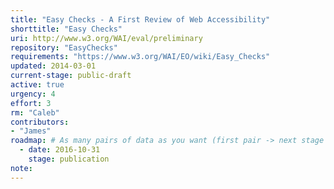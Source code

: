 ```yaml
---
title: "Easy Checks - A First Review of Web Accessibility"
shorttitle: "Easy Checks"
uri: http://www.w3.org/WAI/eval/preliminary
repository: "EasyChecks"
requirements: "https://www.w3.org/WAI/EO/wiki/Easy_Checks"
updated: 2014-03-01
current-stage: public-draft
active: true
urgency: 4
effort: 3
rm: "Caleb"
contributors:
- "James"
roadmap: # As many pairs of data as you want (first pair -> next stage in the tool)
  - date: 2016-10-31
    stage: publication
note:
---
```

